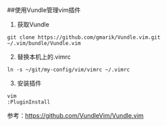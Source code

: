 ##使用Vundle管理vim插件

1. 获取Vundle
```
git clone https://github.com/gmarik/Vundle.vim.git ~/.vim/bundle/Vundle.vim
```
2. 替换本机上的.vimrc
```
ln -s ~/git/my-config/vim/vimrc ~/.vimrc
```
3. 安装插件
```
vim
:PluginInstall
```

参考：https://github.com/VundleVim/Vundle.vim